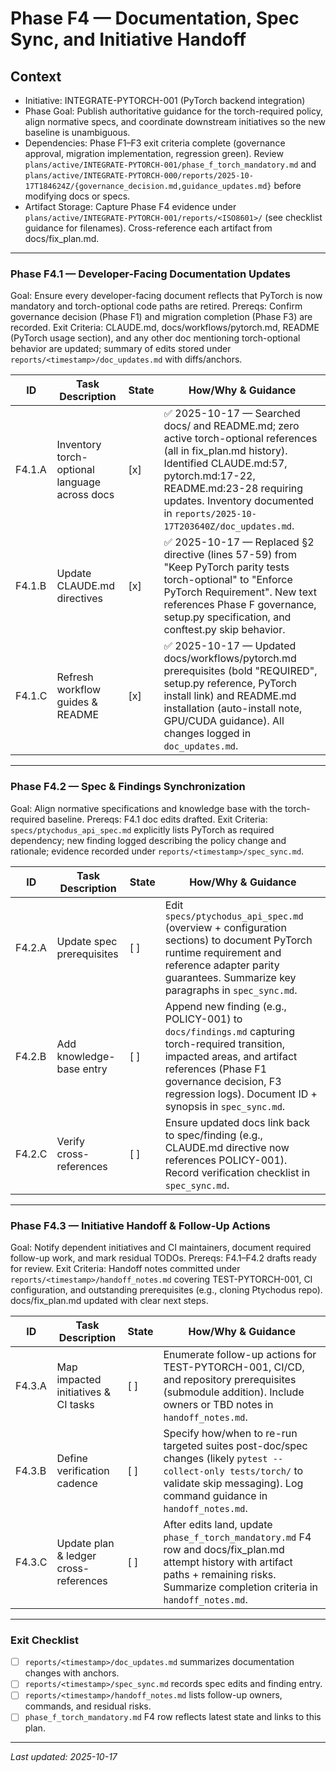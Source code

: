 # Phase F4 — Documentation, Spec Sync, and Initiative Handoff

## Context
- Initiative: INTEGRATE-PYTORCH-001 (PyTorch backend integration)
- Phase Goal: Publish authoritative guidance for the torch-required policy, align normative specs, and coordinate downstream initiatives so the new baseline is unambiguous.
- Dependencies: Phase F1–F3 exit criteria complete (governance approval, migration implementation, regression green). Review `plans/active/INTEGRATE-PYTORCH-001/phase_f_torch_mandatory.md` and `plans/active/INTEGRATE-PYTORCH-000/reports/2025-10-17T184624Z/{governance_decision.md,guidance_updates.md}` before modifying docs or specs.
- Artifact Storage: Capture Phase F4 evidence under `plans/active/INTEGRATE-PYTORCH-001/reports/<ISO8601>/` (see checklist guidance for filenames). Cross-reference each artifact from docs/fix_plan.md.

---

### Phase F4.1 — Developer-Facing Documentation Updates
Goal: Ensure every developer-facing document reflects that PyTorch is now mandatory and torch-optional code paths are retired.
Prereqs: Confirm governance decision (Phase F1) and migration completion (Phase F3) are recorded.
Exit Criteria: CLAUDE.md, docs/workflows/pytorch.md, README (PyTorch usage section), and any other doc mentioning torch-optional behavior are updated; summary of edits stored under `reports/<timestamp>/doc_updates.md` with diffs/anchors.

| ID | Task Description | State | How/Why & Guidance |
| --- | --- | --- | --- |
| F4.1.A | Inventory torch-optional language across docs | [x] | ✅ 2025-10-17 — Searched docs/ and README.md; zero active torch-optional references (all in fix_plan.md history). Identified CLAUDE.md:57, pytorch.md:17-22, README.md:23-28 requiring updates. Inventory documented in `reports/2025-10-17T203640Z/doc_updates.md`. |
| F4.1.B | Update CLAUDE.md directives | [x] | ✅ 2025-10-17 — Replaced §2 directive (lines 57-59) from "Keep PyTorch parity tests torch-optional" to "Enforce PyTorch Requirement". New text references Phase F governance, setup.py specification, and conftest.py skip behavior. |
| F4.1.C | Refresh workflow guides & README | [x] | ✅ 2025-10-17 — Updated docs/workflows/pytorch.md prerequisites (bold "REQUIRED", setup.py reference, PyTorch install link) and README.md installation (auto-install note, GPU/CUDA guidance). All changes logged in `doc_updates.md`. |

---

### Phase F4.2 — Spec & Findings Synchronization
Goal: Align normative specifications and knowledge base with the torch-required baseline.
Prereqs: F4.1 doc edits drafted.
Exit Criteria: `specs/ptychodus_api_spec.md` explicitly lists PyTorch as required dependency; new finding logged describing the policy change and rationale; evidence recorded under `reports/<timestamp>/spec_sync.md`.

| ID | Task Description | State | How/Why & Guidance |
| --- | --- | --- | --- |
| F4.2.A | Update spec prerequisites | [ ] | Edit `specs/ptychodus_api_spec.md` (overview + configuration sections) to document PyTorch runtime requirement and reference adapter parity guarantees. Summarize key paragraphs in `spec_sync.md`. |
| F4.2.B | Add knowledge-base entry | [ ] | Append new finding (e.g., POLICY-001) to `docs/findings.md` capturing torch-required transition, impacted areas, and artifact references (Phase F1 governance decision, F3 regression logs). Document ID + synopsis in `spec_sync.md`. |
| F4.2.C | Verify cross-references | [ ] | Ensure updated docs link back to spec/finding (e.g., CLAUDE.md directive now references POLICY-001). Record verification checklist in `spec_sync.md`. |

---

### Phase F4.3 — Initiative Handoff & Follow-Up Actions
Goal: Notify dependent initiatives and CI maintainers, document required follow-up work, and mark residual TODOs.
Prereqs: F4.1–F4.2 drafts ready for review.
Exit Criteria: Handoff notes committed under `reports/<timestamp>/handoff_notes.md` covering TEST-PYTORCH-001, CI configuration, and outstanding prerequisites (e.g., cloning Ptychodus repo). docs/fix_plan.md updated with clear next steps.

| ID | Task Description | State | How/Why & Guidance |
| --- | --- | --- | --- |
| F4.3.A | Map impacted initiatives & CI tasks | [ ] | Enumerate follow-up actions for TEST-PYTORCH-001, CI/CD, and repository prerequisites (submodule addition). Include owners or TBD notes in `handoff_notes.md`. |
| F4.3.B | Define verification cadence | [ ] | Specify how/when to re-run targeted suites post-doc/spec changes (likely `pytest --collect-only tests/torch/` to validate skip messaging). Log command guidance in `handoff_notes.md`. |
| F4.3.C | Update plan & ledger cross-references | [ ] | After edits land, update `phase_f_torch_mandatory.md` F4 row and docs/fix_plan.md attempt history with artifact paths + remaining risks. Summarize completion criteria in `handoff_notes.md`. |

---

### Exit Checklist
- [ ] `reports/<timestamp>/doc_updates.md` summarizes documentation changes with anchors.
- [ ] `reports/<timestamp>/spec_sync.md` records spec edits and finding entry.
- [ ] `reports/<timestamp>/handoff_notes.md` lists follow-up owners, commands, and residual risks.
- [ ] `phase_f_torch_mandatory.md` F4 row reflects latest state and links to this plan.

---

*Last updated: 2025-10-17*
